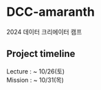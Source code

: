 # DCC-amaranth  
2024 데이터 크리에이터 캠프
  
## Project timeline    
Lecture : ~ 10/26(토)  
Mission : ~ 10/31(목)  
